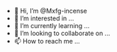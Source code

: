 - 👋 Hi, I’m @Mxfg-incense
- 👀 I’m interested in ...
- 🌱 I’m currently learning ...
- 💞️ I’m looking to collaborate on ...
- 📫 How to reach me ...

<!---
Mxfg-incense/Mxfg-incense is a ✨ special ✨ repository because its `README.md` (this file) appears on your GitHub profile.
You can click the Preview link to take a look at your changes.
--->
